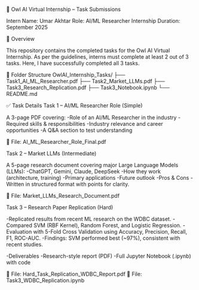 🦉 Owl AI Virtual Internship – Task Submissions

Intern Name: Umar Akhtar
Role: AI/ML Researcher
Internship Duration: September 2025

📌 Overview

This repository contains the completed tasks for the Owl AI Virtual Internship.
As per the guidelines, interns must complete at least 2 out of 3 tasks.
Here, I have successfully completed all 3 tasks.

📂 Folder Structure
OwlAI_Internship_Tasks/
├── Task1_AI_ML_Researcher.pdf
├── Task2_Market_LLMs.pdf
├── Task3_Research_Replication.pdf
├── Task3_Notebook.ipynb
└── README.md

✅ Task Details
Task 1 – AI/ML Researcher Role (Simple)

A 3-page PDF covering:
-Role of an AI/ML Researcher in the industry
-Required skills & responsibilities
-Industry relevance and career opportunities
-A Q&A section to test understanding

📄 File: AI_ML_Researcher_Role_Final.pdf

Task 2 – Market LLMs (Intermediate)

A 5-page research document covering major Large Language Models (LLMs):
-ChatGPT, Gemini, Claude, DeepSeek
-How they work (architecture, training)
-Primary applications
-Future outlook
-Pros & Cons
-Written in structured format with points for clarity.

📄 File: Market_LLMs_Research_Document.pdf

Task 3 – Research Paper Replication (Hard)

-Replicated results from recent ML research on the WDBC dataset.
-Compared SVM (RBF Kernel), Random Forest, and Logistic Regression.
-Evaluation with 5-Fold Cross Validation using Accuracy, Precision, Recall, F1, ROC-AUC.
-Findings: SVM performed best (~97%), consistent with recent studies.

-Deliverables
-Research-style report (PDF)
-Full Jupyter Notebook (.ipynb) with code

📄 File: Hard_Task_Replication_WDBC_Report.pdf
📓 File: Task3_WDBC_Replication.ipynb
